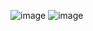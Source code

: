 ![image](https://github.com/BryanC7/StartUp/assets/100877564/96fc1de8-afaa-4e91-9344-1e74f00eb45e)
![image](https://github.com/BryanC7/StartUp/assets/100877564/45258071-fa27-40f5-a910-7988c04d229c)
